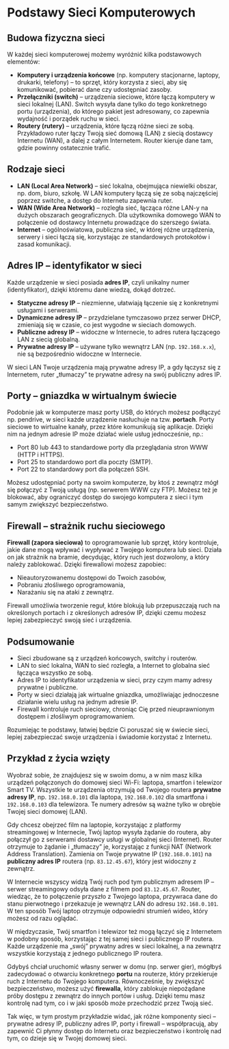 # Podstawy Sieci Komputerowych

## Budowa fizyczna sieci

W każdej sieci komputerowej możemy wyróżnić kilka podstawowych elementów:

- **Komputery i urządzenia końcowe** (np. komputery stacjonarne, laptopy, drukarki, telefony) – to sprzęt, który korzysta z sieci, aby się komunikować, pobierać dane czy udostępniać zasoby.
- **Przełączniki (switch)** – urządzenia sieciowe, które łączą komputery w sieci lokalnej (LAN). Switch wysyła dane tylko do tego konkretnego portu (urządzenia), do którego pakiet jest adresowany, co zapewnia wydajność i porządek ruchu w sieci.
- **Routery (rutery)** – urządzenia, które łączą różne sieci ze sobą. Przykładowo ruter łączy Twoją sieć domową (LAN) z siecią dostawcy Internetu (WAN), a dalej z całym Internetem. Router kieruje dane tam, gdzie powinny ostatecznie trafić.

## Rodzaje sieci

- **LAN (Local Area Network)** – sieć lokalna, obejmująca niewielki obszar, np. dom, biuro, szkołę. W LAN komputery łączą się ze sobą najczęściej poprzez switche, a dostęp do Internetu zapewnia ruter.
- **WAN (Wide Area Network)** – rozległa sieć, łącząca różne LAN-y na dużych obszarach geograficznych. Dla użytkownika domowego WAN to połączenie od dostawcy Internetu prowadzące do szerszego świata.
- **Internet** – ogólnoświatowa, publiczna sieć, w której różne urządzenia, serwery i sieci łączą się, korzystając ze standardowych protokołów i zasad komunikacji.

## Adres IP – identyfikator w sieci

Każde urządzenie w sieci posiada **adres IP**, czyli unikalny numer (identyfikator), dzięki któremu dane wiedzą, dokąd dotrzeć.

- **Statyczne adresy IP** – niezmienne, ułatwiają łączenie się z konkretnymi usługami i serwerami.
- **Dynamiczne adresy IP** – przydzielane tymczasowo przez serwer DHCP, zmieniają się w czasie, co jest wygodne w sieciach domowych.
- **Publiczne adresy IP** – widoczne w Internecie, to adres rutera łączącego LAN z siecią globalną.
- **Prywatne adresy IP** – używane tylko wewnątrz LAN (np. `192.168.x.x`), nie są bezpośrednio widoczne w Internecie.

W sieci LAN Twoje urządzenia mają prywatne adresy IP, a gdy łączysz się z Internetem, ruter „tłumaczy” te prywatne adresy na swój publiczny adres IP.

## Porty – gniazdka w wirtualnym świecie

Podobnie jak w komputerze masz porty USB, do których możesz podłączyć np. pendrive, w sieci każde urządzenie nasłuchuje na tzw. **portach**. Porty sieciowe to wirtualne kanały, przez które komunikują się aplikacje. Dzięki nim na jednym adresie IP może działać wiele usług jednocześnie, np.:

- Port 80 lub 443 to standardowe porty dla przeglądania stron WWW (HTTP i HTTPS).
- Port 25 to standardowo port dla poczty (SMTP).
- Port 22 to standardowy port dla połączeń SSH.

Możesz udostępniać porty na swoim komputerze, by ktoś z zewnątrz mógł się połączyć z Twoją usługą (np. serwerem WWW czy FTP). Możesz też je blokować, aby ograniczyć dostęp do swojego komputera z sieci i tym samym zwiększyć bezpieczeństwo.

## Firewall – strażnik ruchu sieciowego

**Firewall (zapora sieciowa)** to oprogramowanie lub sprzęt, który kontroluje, jakie dane mogą wpływać i wypływać z Twojego komputera lub sieci. Działa on jak strażnik na bramie, decydując, który ruch jest dozwolony, a który należy zablokować. Dzięki firewallowi możesz zapobiec:

- Nieautoryzowanemu dostępowi do Twoich zasobów,
- Pobraniu złośliwego oprogramowania,
- Narażaniu się na ataki z zewnątrz.

Firewall umożliwia tworzenie reguł, które blokują lub przepuszczają ruch na określonych portach i z określonych adresów IP, dzięki czemu możesz lepiej zabezpieczyć swoją sieć i urządzenia.

## Podsumowanie

- Sieci zbudowane są z urządzeń końcowych, switchy i routerów.
- LAN to sieć lokalna, WAN to sieć rozległa, a Internet to globalna sieć łącząca wszystko ze sobą.
- Adres IP to identyfikator urządzenia w sieci, przy czym mamy adresy prywatne i publiczne.
- Porty w sieci działają jak wirtualne gniazdka, umożliwiając jednoczesne działanie wielu usług na jednym adresie IP.
- Firewall kontroluje ruch sieciowy, chroniąc Cię przed nieuprawnionym dostępem i złośliwym oprogramowaniem.

Rozumiejąc te podstawy, łatwiej będzie Ci poruszać się w świecie sieci, lepiej zabezpieczać swoje urządzenia i świadomie korzystać z Internetu.


## Przykład z życia wzięty

Wyobraź sobie, że znajdujesz się w swoim domu, a w nim masz kilka urządzeń połączonych do domowej sieci Wi-Fi: laptopa, smartfon i telewizor Smart TV. Wszystkie te urządzenia otrzymują od Twojego routera **prywatne adresy IP**, np. `192.168.0.101` dla laptopa, `192.168.0.102` dla smartfona i `192.168.0.103` dla telewizora. Te numery adresów są ważne tylko w obrębie Twojej sieci domowej (LAN).

Gdy chcesz obejrzeć film na laptopie, korzystając z platformy streamingowej w Internecie, Twój laptop wysyła żądanie do routera, aby połączył go z serwerami dostawcy usługi w globalnej sieci (Internet). Router otrzymuje to żądanie i „tłumaczy” je, korzystając z funkcji NAT (Network Address Translation). Zamienia on Twoje prywatne IP (`192.168.0.101`) na **publiczny adres IP** routera (np. `83.12.45.67`), który jest widoczny z zewnątrz. 

W Internecie wszyscy widzą Twój ruch pod tym publicznym adresem IP – serwer streamingowy odsyła dane z filmem pod `83.12.45.67`. Router, wiedząc, że to połączenie przyszło z Twojego laptopa, przywraca dane do stanu pierwotnego i przekazuje je wewnątrz LAN do adresu `192.168.0.101`. W ten sposób Twój laptop otrzymuje odpowiedni strumień wideo, który możesz od razu oglądać.

W międzyczasie, Twój smartfon i telewizor też mogą łączyć się z Internetem w podobny sposób, korzystając z tej samej sieci i publicznego IP routera. Każde urządzenie ma „swój” prywatny adres w sieci lokalnej, a na zewnątrz wszystkie korzystają z jednego publicznego IP routera.

Gdybyś chciał uruchomić własny serwer w domu (np. serwer gier), mógłbyś zadecydować o otwarciu konkretnego **portu** na routerze, który przekieruje ruch z Internetu do Twojego komputera. Równocześnie, by zwiększyć bezpieczeństwo, możesz użyć **firewalla**, który zablokuje niepożądane próby dostępu z zewnątrz do innych portów i usług. Dzięki temu masz kontrolę nad tym, co i w jaki sposób może przechodzić przez Twoją sieć.

Tak więc, w tym prostym przykładzie widać, jak różne komponenty sieci – prywatne adresy IP, publiczny adres IP, porty i firewall – współpracują, aby zapewnić Ci płynny dostęp do Internetu oraz bezpieczeństwo i kontrolę nad tym, co dzieje się w Twojej domowej sieci.
